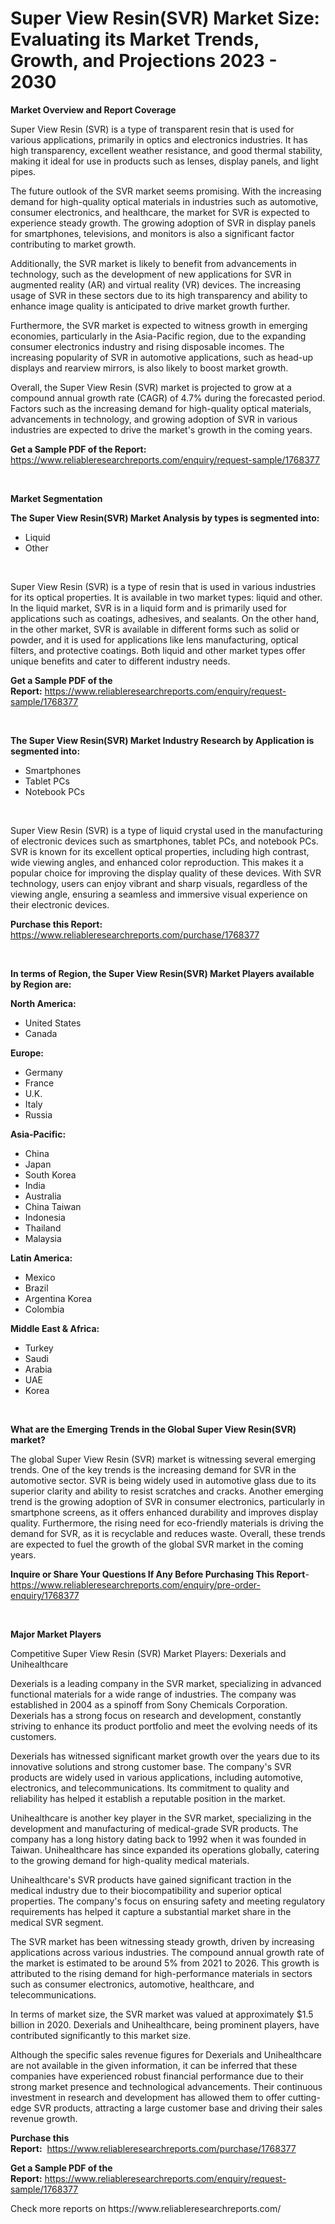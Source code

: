 <p><h1>Super View Resin(SVR) Market Size: Evaluating its Market Trends, Growth, and Projections 2023 - 2030</h1></p><p><strong>Market Overview and Report Coverage</strong></p>
<p><p>Super View Resin (SVR) is a type of transparent resin that is used for various applications, primarily in optics and electronics industries. It has high transparency, excellent weather resistance, and good thermal stability, making it ideal for use in products such as lenses, display panels, and light pipes.</p><p>The future outlook of the SVR market seems promising. With the increasing demand for high-quality optical materials in industries such as automotive, consumer electronics, and healthcare, the market for SVR is expected to experience steady growth. The growing adoption of SVR in display panels for smartphones, televisions, and monitors is also a significant factor contributing to market growth.</p><p>Additionally, the SVR market is likely to benefit from advancements in technology, such as the development of new applications for SVR in augmented reality (AR) and virtual reality (VR) devices. The increasing usage of SVR in these sectors due to its high transparency and ability to enhance image quality is anticipated to drive market growth further.</p><p>Furthermore, the SVR market is expected to witness growth in emerging economies, particularly in the Asia-Pacific region, due to the expanding consumer electronics industry and rising disposable incomes. The increasing popularity of SVR in automotive applications, such as head-up displays and rearview mirrors, is also likely to boost market growth.</p><p>Overall, the Super View Resin (SVR) market is projected to grow at a compound annual growth rate (CAGR) of 4.7% during the forecasted period. Factors such as the increasing demand for high-quality optical materials, advancements in technology, and growing adoption of SVR in various industries are expected to drive the market's growth in the coming years.</p></p>
<p><strong>Get a Sample PDF of the Report:</strong> <a href="https://www.reliableresearchreports.com/enquiry/request-sample/1768377">https://www.reliableresearchreports.com/enquiry/request-sample/1768377</a></p>
<p>&nbsp;</p>
<p><strong>Market Segmentation</strong></p>
<p><strong>The Super View Resin(SVR) Market Analysis by types is segmented into:</strong></p>
<p><ul><li>Liquid</li><li>Other</li></ul></p>
<p>&nbsp;</p>
<p><p>Super View Resin (SVR) is a type of resin that is used in various industries for its optical properties. It is available in two market types: liquid and other. In the liquid market, SVR is in a liquid form and is primarily used for applications such as coatings, adhesives, and sealants. On the other hand, in the other market, SVR is available in different forms such as solid or powder, and it is used for applications like lens manufacturing, optical filters, and protective coatings. Both liquid and other market types offer unique benefits and cater to different industry needs.</p></p>
<p><strong>Get a Sample PDF of the Report:</strong>&nbsp;<a href="https://www.reliableresearchreports.com/enquiry/request-sample/1768377">https://www.reliableresearchreports.com/enquiry/request-sample/1768377</a></p>
<p>&nbsp;</p>
<p><strong>The Super View Resin(SVR) Market Industry Research by Application is segmented into:</strong></p>
<p><ul><li>Smartphones</li><li>Tablet PCs</li><li>Notebook PCs</li></ul></p>
<p>&nbsp;</p>
<p><p>Super View Resin (SVR) is a type of liquid crystal used in the manufacturing of electronic devices such as smartphones, tablet PCs, and notebook PCs. SVR is known for its excellent optical properties, including high contrast, wide viewing angles, and enhanced color reproduction. This makes it a popular choice for improving the display quality of these devices. With SVR technology, users can enjoy vibrant and sharp visuals, regardless of the viewing angle, ensuring a seamless and immersive visual experience on their electronic devices.</p></p>
<p><strong>Purchase this Report:</strong>&nbsp; <a href="https://www.reliableresearchreports.com/purchase/1768377">https://www.reliableresearchreports.com/purchase/1768377</a></p>
<p>&nbsp;</p>
<p><strong>In terms of Region, the Super View Resin(SVR) Market Players available by Region are:</strong></p>
<p>
    <p> <strong> North America: </strong>
        <ul>
            <li>United States</li>
            <li>Canada</li>
        </ul>
        </p> 
    <p> <strong> Europe: </strong>
        <ul>
            <li>Germany</li>
            <li>France</li>
            <li>U.K.</li>
            <li>Italy</li>
            <li>Russia</li>
        </ul>
        </p> 
    <p> <strong> Asia-Pacific: </strong>
        <ul>
            <li>China</li>
            <li>Japan</li>
            <li>South Korea</li>
            <li>India</li>
            <li>Australia</li>
            <li>China Taiwan</li>
            <li>Indonesia</li>
            <li>Thailand</li>
            <li>Malaysia</li>
        </ul>
        </p> 
    <p> <strong> Latin America: </strong>
        <ul>
            <li>Mexico</li>
            <li>Brazil</li>
            <li>Argentina Korea</li>
            <li>Colombia</li>
        </ul>
        </p> 
    <p> <strong> Middle East & Africa: </strong>
        <ul>
            <li>Turkey</li>
            <li>Saudi</li>
            <li>Arabia</li>
            <li>UAE</li>
            <li>Korea</li>
        </ul>
    </p>
    </p>
<p>&nbsp;</p>
<p><strong>What are the Emerging Trends in the Global Super View Resin(SVR) market?</strong></p>
<p><p>The global Super View Resin (SVR) market is witnessing several emerging trends. One of the key trends is the increasing demand for SVR in the automotive sector. SVR is being widely used in automotive glass due to its superior clarity and ability to resist scratches and cracks. Another emerging trend is the growing adoption of SVR in consumer electronics, particularly in smartphone screens, as it offers enhanced durability and improves display quality. Furthermore, the rising need for eco-friendly materials is driving the demand for SVR, as it is recyclable and reduces waste. Overall, these trends are expected to fuel the growth of the global SVR market in the coming years.</p></p>
<p><strong>Inquire or Share Your Questions If Any Before Purchasing This Report</strong>- <a href="https://www.reliableresearchreports.com/enquiry/pre-order-enquiry/1768377">https://www.reliableresearchreports.com/enquiry/pre-order-enquiry/1768377</a></p>
<p>&nbsp;</p>
<p><strong>Major Market Players</strong></p>
<p><p>Competitive Super View Resin (SVR) Market Players: Dexerials and Unihealthcare</p><p>Dexerials is a leading company in the SVR market, specializing in advanced functional materials for a wide range of industries. The company was established in 2004 as a spinoff from Sony Chemicals Corporation. Dexerials has a strong focus on research and development, constantly striving to enhance its product portfolio and meet the evolving needs of its customers.</p><p>Dexerials has witnessed significant market growth over the years due to its innovative solutions and strong customer base. The company's SVR products are widely used in various applications, including automotive, electronics, and telecommunications. Its commitment to quality and reliability has helped it establish a reputable position in the market.</p><p>Unihealthcare is another key player in the SVR market, specializing in the development and manufacturing of medical-grade SVR products. The company has a long history dating back to 1992 when it was founded in Taiwan. Unihealthcare has since expanded its operations globally, catering to the growing demand for high-quality medical materials.</p><p>Unihealthcare's SVR products have gained significant traction in the medical industry due to their biocompatibility and superior optical properties. The company's focus on ensuring safety and meeting regulatory requirements has helped it capture a substantial market share in the medical SVR segment.</p><p>The SVR market has been witnessing steady growth, driven by increasing applications across various industries. The compound annual growth rate of the market is estimated to be around 5% from 2021 to 2026. This growth is attributed to the rising demand for high-performance materials in sectors such as consumer electronics, automotive, healthcare, and telecommunications.</p><p>In terms of market size, the SVR market was valued at approximately $1.5 billion in 2020. Dexerials and Unihealthcare, being prominent players, have contributed significantly to this market size. </p><p>Although the specific sales revenue figures for Dexerials and Unihealthcare are not available in the given information, it can be inferred that these companies have experienced robust financial performance due to their strong market presence and technological advancements. Their continuous investment in research and development has allowed them to offer cutting-edge SVR products, attracting a large customer base and driving their sales revenue growth.</p></p>
<p><strong>Purchase this Report:</strong>&nbsp;&nbsp;<a href="https://www.reliableresearchreports.com/purchase/1768377">https://www.reliableresearchreports.com/purchase/1768377</a></p>
<p></p>
<p><strong>Get a Sample PDF of the Report:</strong>&nbsp;<a href="https://www.reliableresearchreports.com/enquiry/request-sample/1768377">https://www.reliableresearchreports.com/enquiry/request-sample/1768377</a></p>
<p>Check more reports on https://www.reliableresearchreports.com/</p>